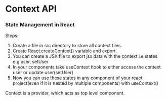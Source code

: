 # Context API

### State Management in React

Steps:

1. Create a file in src directory to store all context files.
2. Create React.createContext() variable and export.
3. You can create a JSX file to export jsx data with the context i.e states e.g user, setUser
4. In your components take useContext hook to either access the context user or update user(setUser)
5. Now you can use these states in any component of your react project(even if it is nested by multiple components) with useContext()

Context is a provider, which acts as top level component.
